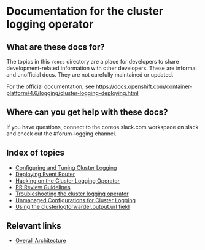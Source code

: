 # Documentation for the cluster logging operator

## What are these docs for?

The topics in this `/docs` directory are a place for developers to share development-related information with other developers. 
These are informal and unofficial docs. They are not carefully maintained or updated.

For the official documentation, see https://docs.openshift.com/container-platform/4.6/logging/cluster-logging-deploying.html

## Where can you get help with these docs?

If you have questions, connect to the coreos.slack.com workspace on slack and check out the #forum-logging channel.

## Index of topics

* [Configuring and Tuning Cluster Logging](configuration.md)
* [Deploying Event Router](deploy-event-router.md)
* [Hacking on the Cluster Logging Operator](HACKING.md)
* [PR Review Guidelines](REVIEW.md)
* [Troubleshooting the cluster logging operator](troubleshooting.md)
* [Unmanaged Configurations for Cluster Logging](unmanaged_configuration.md)
* [Using the clusterlogforwarder.output.url field](output_url_field.md)

## Relevant links

* [Overall Architecture](https://viaq.github.io/documentation/)
